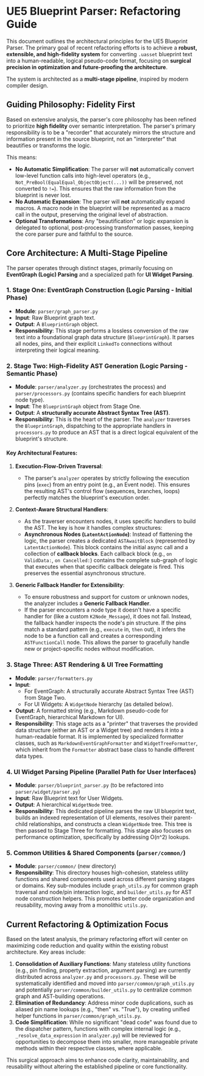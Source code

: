 # UE5 Blueprint Parser: Refactoring Guide

This document outlines the architectural principles for the UE5 Blueprint Parser. The primary goal of recent refactoring efforts is to achieve a **robust, extensible, and high-fidelity system** for converting `.uasset` blueprint text into a human-readable, logical pseudo-code format, focusing on **surgical precision in optimization and future-proofing the architecture**.

The system is architected as a **multi-stage pipeline**, inspired by modern compiler design.

## Guiding Philosophy: Fidelity First

Based on extensive analysis, the parser's core philosophy has been refined to prioritize **high fidelity** over semantic interpretation. The parser's primary responsibility is to be a "recorder" that accurately mirrors the structure and information present in the source blueprint, not an "interpreter" that beautifies or transforms the logic.

This means:
- **No Automatic Simplification**: The parser will **not** automatically convert low-level function calls into high-level operators (e.g., `Not_PreBool(EqualEqual_ObjectObject(...))` will be preserved, not converted to `!=`). This ensures that the raw information from the blueprint is never lost.
- **No Automatic Expansion**: The parser will **not** automatically expand macros. A macro node in the blueprint will be represented as a macro call in the output, preserving the original level of abstraction.
- **Optional Transformations**: Any "beautification" or logic expansion is delegated to optional, post-processing transformation passes, keeping the core parser pure and faithful to the source.

## Core Architecture: A Multi-Stage Pipeline

The parser operates through distinct stages, primarily focusing on **EventGraph (Logic) Parsing** and a specialized path for **UI Widget Parsing**.

### 1. Stage One: EventGraph Construction (Logic Parsing - Initial Phase)

- **Module**: `parser/graph_parser.py`
- **Input**: Raw Blueprint graph text.
- **Output**: A `BlueprintGraph` object.
- **Responsibility**: This stage performs a lossless conversion of the raw text into a foundational graph data structure (`BlueprintGraph`). It parses all nodes, pins, and their explicit `LinkedTo` connections without interpreting their logical meaning.

### 2. Stage Two: High-Fidelity AST Generation (Logic Parsing - Semantic Phase)

- **Module**: `parser/analyzer.py` (orchestrates the process) and `parser/processors.py` (contains specific handlers for each blueprint node type).
- **Input**: The `BlueprintGraph` object from Stage One.
- **Output**: A **structurally accurate Abstract Syntax Tree (AST)**.
- **Responsibility**: This is the heart of the parser. The `analyzer` traverses the `BlueprintGraph`, dispatching to the appropriate handlers in `processors.py` to produce an AST that is a direct logical equivalent of the blueprint's structure.

#### Key Architectural Features:

1.  **Execution-Flow-Driven Traversal**:
    *   The parser's `analyzer` operates by strictly following the execution pins (`exec`) from an entry point (e.g., an Event node). This ensures the resulting AST's control flow (sequences, branches, loops) perfectly matches the blueprint's execution order.

2.  **Context-Aware Structural Handlers**:
    *   As the traverser encounters nodes, it uses specific handlers to build the AST. The key is how it handles complex structures:
    *   **Asynchronous Nodes (`LatentActionNode`)**: Instead of flattening the logic, the parser creates a dedicated `ASTAwaitBlock` (represented by `LatentActionNode`). This block contains the initial async call and a collection of **callback blocks**. Each callback block (e.g., `on ValidData:`, `on Cancelled:`) contains the complete sub-graph of logic that executes when that specific callback delegate is fired. This preserves the essential asynchronous structure.

3.  **Generic Fallback Handler for Extensibility**:
    *   To ensure robustness and support for custom or unknown nodes, the analyzer includes a **Generic Fallback Handler**.
    *   If the parser encounters a node type it doesn't have a specific handler for (like a custom `K2Node_Message`), it does not fail. Instead, the fallback handler inspects the node's pin structure. If the pins match a standard pattern (e.g., `execute` in, `then` out), it infers the node to be a function call and creates a corresponding `ASTFunctionCall` node. This allows the parser to gracefully handle new or project-specific nodes without modification.

### 3. Stage Three: AST Rendering & UI Tree Formatting

- **Module**: `parser/formatters.py`
- **Input**:
    - For EventGraph: A structurally accurate Abstract Syntax Tree (AST) from Stage Two.
    - For UI Widgets: A `WidgetNode` hierarchy (as detailed below).
- **Output**: A formatted string (e.g., Markdown pseudo-code for EventGraph, hierarchical Markdown for UI).
- **Responsibility**: This stage acts as a "printer" that traverses the provided data structure (either an AST or a Widget tree) and renders it into a human-readable format. It is implemented by specialized formatter classes, such as `MarkdownEventGraphFormatter` and `WidgetTreeFormatter`, which inherit from the `Formatter` abstract base class to handle different data types.

### 4. UI Widget Parsing Pipeline (Parallel Path for User Interfaces)

- **Module**: `parser/blueprint_parser.py` (to be refactored into `parser/widget/parser.py`)
- **Input**: Raw Blueprint text for User Widgets.
- **Output**: A hierarchical `WidgetNode` tree.
- **Responsibility**: This dedicated pipeline parses the raw UI blueprint text, builds an indexed representation of UI elements, resolves their parent-child relationships, and constructs a clean `WidgetNode` tree. This tree is then passed to Stage Three for formatting. This stage also focuses on performance optimization, specifically by addressing O(n^2) lookups.

### 5. Common Utilities & Shared Components (`parser/common/`)

- **Module**: `parser/common/` (new directory)
- **Responsibility**: This directory houses high-cohesion, stateless utility functions and shared components used across different parsing stages or domains. Key sub-modules include `graph_utils.py` for common graph traversal and node/pin interaction logic, and `builder_utils.py` for AST node construction helpers. This promotes better code organization and reusability, moving away from a monolithic `utils.py`.

## Current Refactoring & Optimization Focus

Based on the latest analysis, the primary refactoring effort will center on maximizing code reduction and quality within the existing robust architecture. Key areas include:

1.  **Consolidation of Auxiliary Functions**: Many stateless utility functions (e.g., pin finding, property extraction, argument parsing) are currently distributed across `analyzer.py` and `processors.py`. These will be systematically identified and moved into `parser/common/graph_utils.py` and potentially `parser/common/builder_utils.py` to centralize common graph and AST-building operations.
2.  **Elimination of Redundancy**: Address minor code duplications, such as aliased pin name lookups (e.g., "then" vs. "True"), by creating unified helper functions in `parser/common/graph_utils.py`.
3.  **Code Simplification**: While no significant "dead code" was found due to the dispatcher pattern, functions with complex internal logic (e.g., `_resolve_data_expression` in `analyzer.py`) will be reviewed for opportunities to decompose them into smaller, more manageable private methods within their respective classes, where applicable.

This surgical approach aims to enhance code clarity, maintainability, and reusability without altering the established pipeline or core functionality.
